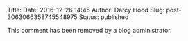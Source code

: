 Title: 
Date: 2016-12-26 14:45
Author: Darcy Hood
Slug: post-3063066358745548975
Status: published

This comment has been removed by a blog administrator.
